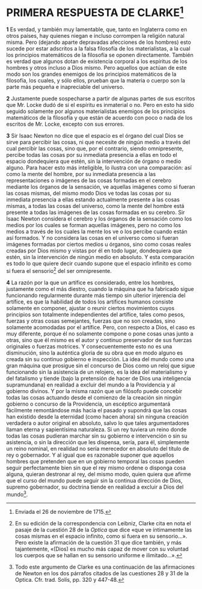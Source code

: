 # PRIMERA RESPUESTA DE CLARKE[^1]

[^1]: Enviada el 26 de noviembre de 1715.

**1** Es verdad, y también muy lamentable, que, tanto en
Inglaterra como en otros países, hay quienes niegan e incluso
corrompen la religión natural misma. Pero (dejando aparte depravadas
afecciones de los hombres) esto sucede por estar adscritos
a la falsa filosofía de los materialistas, a la cual los principios
matemáticos de la filosofía se oponen directamente. También
es verdad que algunos dotan de existencia corporal a los espíritus
de los hombres y otros incluso a Dios mismo. Pero aquellos
que actúan de este modo son los grandes enemigos de los principios
matemáticos de la filosofía, los cuales, y sólo
ellos, prueban que la materia o cuerpo son la parte más pequeña
e inapreciable del universo.

**2** Justamente puede sospecharse a partir de algunas partes
de sus escritos que Mr. Locke dudó de si el espíritu es inmaterial
o no. Pero en esto ha sido seguido solamente por algunos materialistas
enemigos de los principios matemáticos de la filosofía
y que están de acuerdo con poco o nada de los escritos de
Mr. Locke, excepto con sus errores.

**3** Sir Isaac Newton no dice que el espacio es el órgano del
cual Dios se sirve para percibir las cosas, ni que necesite de
ningún medio a través del cual percibir las cosas, sino que, por
el contrario, siendo omnipresente, percibe todas las cosas por su
inmediata presencia a ellas en todo el espacio dondequiera que
estén, sin la intervención de órgano o medio alguno. Para hacer
esto más inteligible, lo ilustra con una comparación: así como
la mente del hombre, por su inmediata presencia a las representaciones
o imágenes de las cosas formadas en el cerebro mediante
los órganos de la sensación, ve aquellas imágenes como si
fueran las cosas mismas, del mismo modo Dios ve todas las cosas
por su inmediata presencia a ellas estando actualmente presente a las
cosas mismas, a todas las cosas del universo, como la mente del
hombre está presente a todas las imágenes de las cosas formadas
en su cerebro. Sir Isaac Newton considera el cerebro y los órganos
de la sensación como los medios por los cuales se forman
aquellas imágenes, pero no como los medios a través de los cuales
la mente los ve o los percibe cuando están así formados.
Y no considera las cosas en el universo como si fueran imágenes
formadas por ciertos medios u órganos, sino como cosas reales
creadas por Dios mismo y vistas por él en todo lugar, dondequiera
que estén, sin la intervención de ningún medio en absoluto.
Y esta comparación es todo lo que quiere decir cuando supone
que el espacio infinito es como si fuera el sensorio[^2] del ser
omnipresente.

[^2]: En su edición de la correspondencia con Leibniz, Clarke cita en nota
el pasaje de la cuestión 28 de la *Optica* que dice «que ve íntimamente las
cosas mismas en el espacio infinito, como si fuera en su sensorio...». Pero
existe la afirmación de la cuestión 31 que dice también, y más tajantemente,
«(Dios) es mucho más capaz de mover con su voluntad los cuerpos que se
hallan en su sensorio uniforme e ilimitado...».

**4** La razón por la que un artífice es considerado, entre los
hombres, justamente como el más diestro, cuando la máquina que
ha fabricado sigue funcionando regularmente durante más tiempo
sin ulterior injerencia del artífice, es que la habilidad de todos
los artífices humanos consiste solamente en componer, ajustar o
reunir ciertos movimientos cuyos principios son totalmente independientes
del artífice, tales como pesos, fuerzas y otras cosas
semejantes, fuerzas que no son creadas, sino solamente acomodadas
por el artífice. Pero, con respecto a Dios, el caso es muy
diferente, porque él no solamente compone o pone cosas unas
junto a otras, sino que él mismo es el autor y continuo preservador
de sus fuerzas originales o fuerzas motrices. Y consecuentemente
esto no es una disminución, sino la auténtica gloria de su
obra que en modo alguno es creada sin su continuo gobierno e
inspección. La idea del mundo como una gran máquina que prosigue
sin el concurso de Dios como un reloj que sigue funcionando
sin la asistencia de un relojero, es la idea del materialismo
y del fatalismo y tiende (bajo la pretensión de hacer de Dios
una inteligencia supramundana) en realidad a excluir del mundo
a la Providencia y al gobierno divinos. Y por la misma razón que
un filósofo puede concebir todas las cosas actuando desde el comienzo
de la creación sin ningún gobierno o concurso de la Providencia,
un escéptico argumentará fácilmente remontándose más
hacia el pasado y supondrá que las cosas han existido desde
la eternidad (como hacen ahora) sin ninguna creación verdadera
o autor original en absoluto, salvo lo que tales argumentadores
llaman eterna y sapientísima naturaleza. Si un rey tuviera un
reino donde todas las cosas pudieran marchar sin su gobierno e
intervención o sin su asistencia, o sin la dirección que les dispensa,
sería, para él, simplemente un reino nominal, en realidad no
sería merecedor en absoluto del título de rey o gobernador. Y al
igual que es razonable suponer que aquellos hombres que pretenden
que en un gobierno temporal las cosas pueden seguir perfectamente
bien sin que el rey mismo ordene o disponga cosa
alguna, quieran destronar al rey, del mismo modo, quien quiera
que afirme que el curso del mundo puede seguir sin la continua
dirección de Dios, supremo gobernador, su doctrina tiende en
realidad a excluir a Dios del mundo[^3].

[^3]: Todo este argumento de Clarke es una continuación de las afirmaciones
de Newton en los dos párrafos citados de las cuestiones 28 y 31
de la Optica. Cfr. trad. Solís, pp. 320 y 447-48.